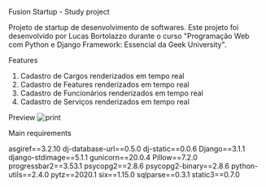 Fusion Startup - Study project

Projeto de startup de desenvolvimento de softwares.
Este projeto foi desenvolvido por Lucas Bortolazzo durante o curso "Programação Web com Python e Django Framework: Essencial da Geek University".

Features

1. Cadastro de Cargos renderizados em tempo real
2. Cadastro de Features renderizados em tempo real
3. Cadastro de Funcionários renderizados em tempo real
4. Cadastro de Serviços renderizados em tempo real

Preview
![print](print/01.png)
 
Main requirements

asgiref==3.2.10
dj-database-url==0.5.0
dj-static==0.0.6
Django==3.1.1
django-stdimage==5.1.1
gunicorn==20.0.4
Pillow==7.2.0
progressbar2==3.53.1
psycopg2==2.8.6
psycopg2-binary==2.8.6
python-utils==2.4.0
pytz==2020.1
six==1.15.0
sqlparse==0.3.1
static3==0.7.0 
